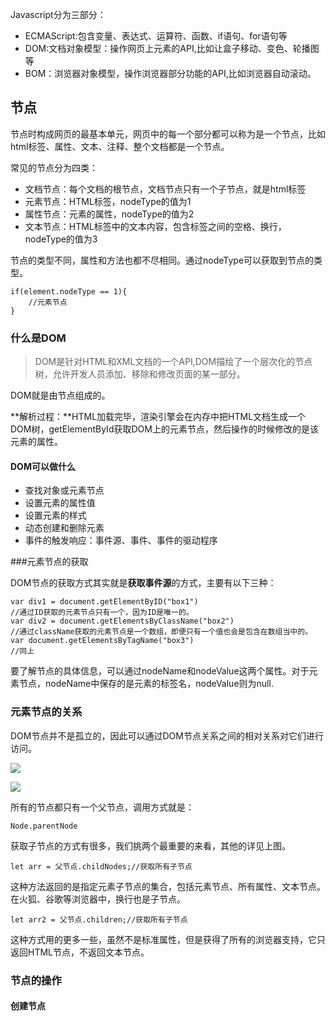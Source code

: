 Javascript分为三部分：

* ECMAScript:包含变量、表达式、运算符、函数、if语句、for语句等
* DOM:文档对象模型：操作网页上元素的API,比如让盒子移动、变色、轮播图等
* BOM：浏览器对象模型，操作浏览器部分功能的API,比如浏览器自动滚动。


## 节点

节点时构成网页的最基本单元，网页中的每一个部分都可以称为是一个节点，比如html标签、属性、文本、注释、整个文档都是一个节点。

常见的节点分为四类：

* 文档节点：每个文档的根节点，文档节点只有一个子节点，就是html标签
* 元素节点：HTML标签，nodeType的值为1
* 属性节点：元素的属性，nodeType的值为2
* 文本节点：HTML标签中的文本内容，包含标签之间的空格、换行，nodeType的值为3

节点的类型不同，属性和方法也都不尽相同。通过nodeType可以获取到节点的类型。

```
if(element.nodeType == 1){
	//元素节点
}

```

### 什么是DOM

> DOM是针对HTML和XML文档的一个API,DOM描绘了一个层次化的节点树，允许开发人员添加、移除和修改页面的某一部分。

DOM就是由节点组成的。

**解析过程：**HTML加载完毕，渲染引擎会在内存中把HTML文档生成一个DOM树，getElementById获取DOM上的元素节点，然后操作的时候修改的是该元素的属性。

#### DOM可以做什么

* 查找对象或元素节点
* 设置元素的属性值
* 设置元素的样式
* 动态创建和删除元素
* 事件的触发响应：事件源、事件、事件的驱动程序


###元素节点的获取

DOM节点的获取方式其实就是**获取事件源**的方式，主要有以下三种：

```
var div1 = document.getElementByID("box1")
//通过ID获取的元素节点只有一个，因为ID是唯一的。
var div2 = document.getElementsByClassName("box2")
//通过className获取的元素节点是一个数组，即便只有一个值也会是包含在数组当中的。
var document.getElementsByTagName("box3")
//同上
```

要了解节点的具体信息，可以通过nodeName和nodeValue这两个属性。对于元素节点，nodeName中保存的是元素的标签名，nodeValue则为null.

### 元素节点的关系

DOM节点并不是孤立的，因此可以通过DOM节点关系之间的相对关系对它们进行访问。

![](../img/Node节点关系)

![](https://camo.githubusercontent.com/b3a050a4c5389873bc65973f4464dec38f133512/687474703a2f2f696d672e736d79687661652e636f6d2f32303138303132365f323134352e706e67)

所有的节点都只有一个父节点，调用方式就是：

```
Node.parentNode
```

获取子节点的方式有很多，我们挑两个最重要的来看，其他的详见上图。

```
let arr = 父节点.childNodes;//获取所有子节点
```

这种方法返回的是指定元素子节点的集合，包括元素节点、所有属性、文本节点。在火狐、谷歌等浏览器中，换行也是子节点。


```
let arr2 = 父节点.children;//获取所有子节点
```

这种方式用的更多一些，虽然不是标准属性，但是获得了所有的浏览器支持，它只返回HTML节点，不返回文本节点。

### 节点的操作

#### 创建节点

